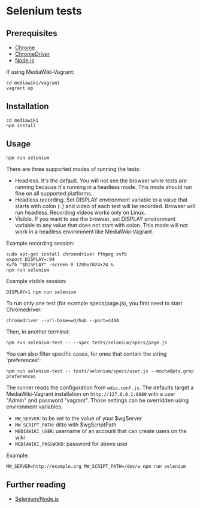# Selenium tests

## Prerequisites

- [Chrome](https://www.google.com/chrome/)
- [ChromeDriver](https://sites.google.com/a/chromium.org/chromedriver/)
- [Node.js](https://nodejs.org/en/)

If using MediaWiki-Vagrant:

    cd mediawiki/vagrant
    vagrant up

## Installation

    cd mediawiki
    npm install

## Usage

    npm run selenium

There are three supported modes of running the tests:

- Headless. It's the default. You will not see the browser while tests are
  running because it's running in a headless mode. This mode should run fine
  on all supported platforms.
- Headless recording. Set DISPLAY environment variable to a value that starts
  with colon (`:`) and video of each test will be recorded. Browser will run
  headless. Recording videos works only on Linux.
- Visible. If you want to see the browser, set DISPLAY environment variable to
  any value that does not start with colon. This mode will not work in a
  headless environment like MediaWiki-Vagrant.

Example recording session:

    sudo apt-get install chromedriver ffmpeg xvfb
    export DISPLAY=:94
    Xvfb "$DISPLAY" -screen 0 1280x1024x24 &
    npm run selenium

Example visible session:

    DISPLAY=1 npm run selenium

To run only one test (for example specs/page.js), you first need to start Chromedriver:

    chromedriver --url-base=wd/hub --port=4444

Then, in another terminal:

    npm run selenium-test -- --spec tests/selenium/specs/page.js

You can also filter specific cases, for ones that contain the string 'preferences':

    npm run selenium-test -- tests/selenium/specs/user.js --mochaOpts.grep preferences

The runner reads the configuration from `wdio.conf.js`. The defaults target
a MediaWiki-Vagrant installation on `http://127.0.0.1:8080` with a user "Admin"
and password "vagrant".  Those settings can be overridden using environment
variables:

- `MW_SERVER`: to be set to the value of your $wgServer
- `MW_SCRIPT_PATH`: ditto with $wgScriptPath
- `MEDIAWIKI_USER`: username of an account that can create users on the wiki
- `MEDIAWIKI_PASSWORD`: password for above user

Example:

    MW_SERVER=http://example.org MW_SCRIPT_PATH=/dev/w npm run selenium

## Further reading

- [Selenium/Node.js](https://www.mediawiki.org/wiki/Selenium/Node.js)
